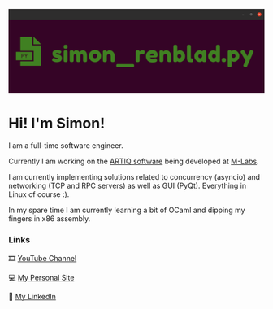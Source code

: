 ![](banner_large_new.png)

# Hi! I'm Simon!

I am a full-time software engineer. 

Currently I am working on the [ARTIQ software](https://github.com/m-labs/artiq) being developed at [M-Labs](https://m-labs.hk/). 

I am currently implementing solutions related to concurrency (asyncio) and networking (TCP and RPC servers) as well as GUI (PyQt). Everything in Linux of course :).

In my spare time I am currently learning a bit of OCaml and dipping my fingers in x86 assembly.

### Links

🎞 [YouTube Channel](https://www.youtube.com/channel/UCx4bkeqaZxJXlKqhW96x9mA)

💻 [My Personal Site](https://simonrenblad.github.io/personal-site)

💸 [My LinkedIn](https://www.linkedin.com/in/simon-renblad-code)

